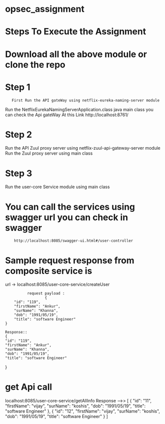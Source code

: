# opsec_assignment

# Steps To Execute the Assignment 

 # Download all the above module or clone the repo
 
 # Step 1
       First Run the API gateWay using netflix-eureka-naming-server module
 Run the NetflixEurekaNamingServerApplication.class java main class 
 you can  check the Api gateWay At this Link
              http://localhost:8761/
  # Step 2   
 Run the API Zuul proxy server  using netflix-zuul-api-gateway-server module     
 Run the Zuul proxy server using main class 
       
 # Step 3       
 Run the user-core Service  module using main class
# You can call the services using swagger url you can check in swagger
        http://localhost:8085/swagger-ui.html#/user-controller
        

# Sample request response from composite service is 
   url -> localhost:8085/user-core-service/createUser
   
              request payload :
                      {
        "id": "119",
        "firstName": "Ankur",
        "surName": "Khanna",
        "dob": "1991/05/19",
        "title": "software Engineer"
    }
    
    Response::
    {
    "id": "119",
    "firstName": "Ankur",
    "surName": "Khanna",
    "dob": "1991/05/19",
    "title": "software Engineer"
}

# get Api call 
  localhost:8085/user-core-service/getAllInfo
           Response -->>
           [
    {
        "id": "11",
        "firstName": "vijay",
        "surName": "koshis",
        "dob": "1991/05/19",
        "title": "software Engineer"
    },
    {
        "id": "12",
        "firstName": "vijay",
        "surName": "koshis",
        "dob": "1991/05/19",
        "title": "software Engineer"
    }
]
